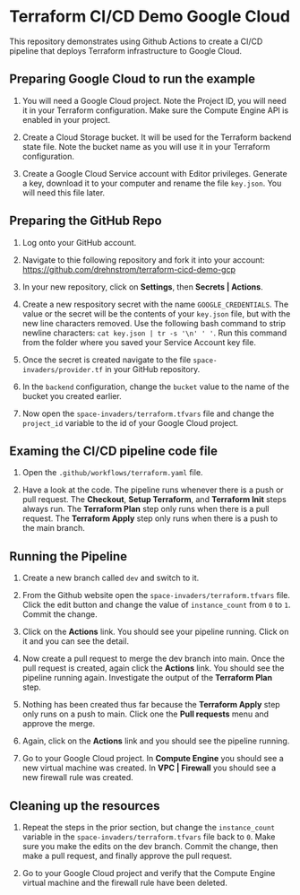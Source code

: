 # Terraform CI/CD Demo Google Cloud

This repository demonstrates using Github Actions to create a CI/CD pipeline that deploys Terraform infrastructure to Google Cloud.

## Preparing Google Cloud to run the example

1. You will need a Google Cloud project. Note the Project ID, you will need it in your Terraform configuration. Make sure the Compute Engine API is enabled in your project.

1. Create a Cloud Storage bucket. It will be used for the Terraform backend state file. Note the bucket name as you will use it in your Terraform configuration. 

1. Create a Google Cloud Service account with Editor privileges. Generate a key, download it to your computer and rename the file `key.json`. You will need this file later.


## Preparing the GitHub Repo

1. Log onto your GitHub account.  

1. Navigate to thie following repository and fork it into your account: https://github.com/drehnstrom/terraform-cicd-demo-gcp 

1. In your new repository, click on __Settings__, then __Secrets | Actions__.

1. Create a new respository secret with the name `GOOGLE_CREDENTIALS`. The value or the secret will be the contents of your `key.json` file, but with the new line characters removed. Use the following bash command to strip newline characters: `cat key.json | tr -s '\n' ' '`. Run this command from the folder where you saved your Service Account key file. 

1. Once the secret is created navigate to the file `space-invaders/provider.tf` in your GitHub repository. 

1. In the `backend` configuration, change the `bucket` value to the name of the bucket you created earlier. 

1. Now open the `space-invaders/terraform.tfvars` file and change the `project_id` variable to the id of your Google Cloud project. 


## Examing the CI/CD pipeline code file

1. Open the `.github/workflows/terraform.yaml` file.

1. Have a look at the code. The pipeline runs whenever there is a push or pull request. The __Checkout__, __Setup Terraform__, and __Terraform Init__ steps always run. The __Terraform Plan__ step only runs when there is a pull request. The __Terraform Apply__ step only runs when there is a push to the main branch. 


## Running the Pipeline

1. Create a new branch called `dev` and switch to it. 

1. From the Github website open the `space-invaders/terraform.tfvars` file. Click the edit button and change the value of `instance_count` from `0` to `1`. Commit the change. 

1. Click on the __Actions__ link. You should see your pipeline running. Click on it and you can see the detail. 

1. Now create a pull request to merge the dev branch into main. Once the pull request is created, again click the __Actions__ link. You should see the pipeline running again. Investigate the output of the __Terraform Plan__ step. 

1. Nothing has been created thus far because the __Terraform Apply__ step only runs on a push to main. Click one the __Pull requests__ menu and approve the merge. 

1. Again, click on the __Actions__ link and you should see the pipeline running. 

1. Go to your Google Cloud project. In __Compute Engine__ you should see a new virtual machine was created. In __VPC | Firewall__ you should see a new firewall rule was created. 


## Cleaning up the resources

1. Repeat the steps in the prior section, but change the `instance_count` variable in the `space-invaders/terraform.tfvars` file back to `0`. Make sure you make the edits on the dev branch. Commit the change, then make a pull request, and finally approve the pull request. 

1. Go to your Google Cloud project and verify that the Compute Engine virtual machine and the firewall rule have been deleted. 
 
